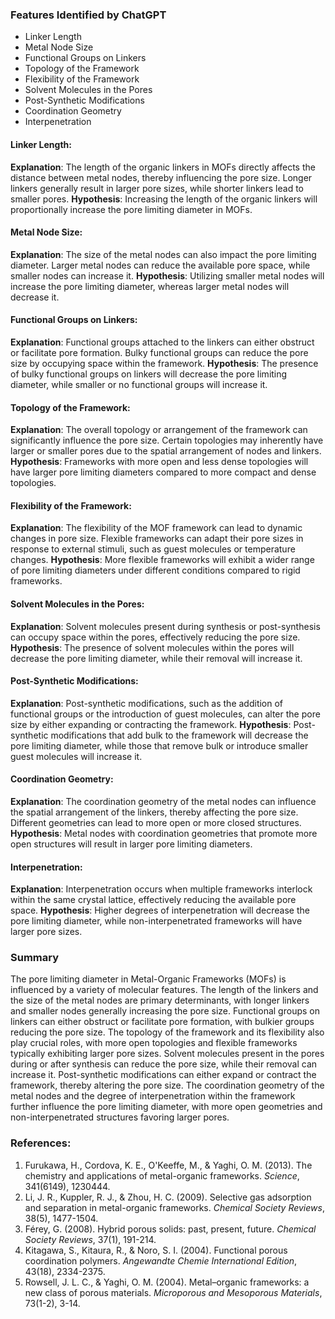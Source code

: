### Features Identified by ChatGPT
- Linker Length
- Metal Node Size
- Functional Groups on Linkers
- Topology of the Framework
- Flexibility of the Framework
- Solvent Molecules in the Pores
- Post-Synthetic Modifications
- Coordination Geometry
- Interpenetration

#### Linker Length:
**Explanation**: The length of the organic linkers in MOFs directly affects the distance between metal nodes, thereby influencing the pore size. Longer linkers generally result in larger pore sizes, while shorter linkers lead to smaller pores.
**Hypothesis**: Increasing the length of the organic linkers will proportionally increase the pore limiting diameter in MOFs.

#### Metal Node Size:
**Explanation**: The size of the metal nodes can also impact the pore limiting diameter. Larger metal nodes can reduce the available pore space, while smaller nodes can increase it.
**Hypothesis**: Utilizing smaller metal nodes will increase the pore limiting diameter, whereas larger metal nodes will decrease it.

#### Functional Groups on Linkers:
**Explanation**: Functional groups attached to the linkers can either obstruct or facilitate pore formation. Bulky functional groups can reduce the pore size by occupying space within the framework.
**Hypothesis**: The presence of bulky functional groups on linkers will decrease the pore limiting diameter, while smaller or no functional groups will increase it.

#### Topology of the Framework:
**Explanation**: The overall topology or arrangement of the framework can significantly influence the pore size. Certain topologies may inherently have larger or smaller pores due to the spatial arrangement of nodes and linkers.
**Hypothesis**: Frameworks with more open and less dense topologies will have larger pore limiting diameters compared to more compact and dense topologies.

#### Flexibility of the Framework:
**Explanation**: The flexibility of the MOF framework can lead to dynamic changes in pore size. Flexible frameworks can adapt their pore sizes in response to external stimuli, such as guest molecules or temperature changes.
**Hypothesis**: More flexible frameworks will exhibit a wider range of pore limiting diameters under different conditions compared to rigid frameworks.

#### Solvent Molecules in the Pores:
**Explanation**: Solvent molecules present during synthesis or post-synthesis can occupy space within the pores, effectively reducing the pore size.
**Hypothesis**: The presence of solvent molecules within the pores will decrease the pore limiting diameter, while their removal will increase it.

#### Post-Synthetic Modifications:
**Explanation**: Post-synthetic modifications, such as the addition of functional groups or the introduction of guest molecules, can alter the pore size by either expanding or contracting the framework.
**Hypothesis**: Post-synthetic modifications that add bulk to the framework will decrease the pore limiting diameter, while those that remove bulk or introduce smaller guest molecules will increase it.

#### Coordination Geometry:
**Explanation**: The coordination geometry of the metal nodes can influence the spatial arrangement of the linkers, thereby affecting the pore size. Different geometries can lead to more open or more closed structures.
**Hypothesis**: Metal nodes with coordination geometries that promote more open structures will result in larger pore limiting diameters.

#### Interpenetration:
**Explanation**: Interpenetration occurs when multiple frameworks interlock within the same crystal lattice, effectively reducing the available pore space.
**Hypothesis**: Higher degrees of interpenetration will decrease the pore limiting diameter, while non-interpenetrated frameworks will have larger pore sizes.

### Summary
The pore limiting diameter in Metal-Organic Frameworks (MOFs) is influenced by a variety of molecular features. The length of the linkers and the size of the metal nodes are primary determinants, with longer linkers and smaller nodes generally increasing the pore size. Functional groups on linkers can either obstruct or facilitate pore formation, with bulkier groups reducing the pore size. The topology of the framework and its flexibility also play crucial roles, with more open topologies and flexible frameworks typically exhibiting larger pore sizes. Solvent molecules present in the pores during or after synthesis can reduce the pore size, while their removal can increase it. Post-synthetic modifications can either expand or contract the framework, thereby altering the pore size. The coordination geometry of the metal nodes and the degree of interpenetration within the framework further influence the pore limiting diameter, with more open geometries and non-interpenetrated structures favoring larger pores.

### References:
1. Furukawa, H., Cordova, K. E., O'Keeffe, M., & Yaghi, O. M. (2013). The chemistry and applications of metal-organic frameworks. *Science*, 341(6149), 1230444.
2. Li, J. R., Kuppler, R. J., & Zhou, H. C. (2009). Selective gas adsorption and separation in metal-organic frameworks. *Chemical Society Reviews*, 38(5), 1477-1504.
3. Férey, G. (2008). Hybrid porous solids: past, present, future. *Chemical Society Reviews*, 37(1), 191-214.
4. Kitagawa, S., Kitaura, R., & Noro, S. I. (2004). Functional porous coordination polymers. *Angewandte Chemie International Edition*, 43(18), 2334-2375.
5. Rowsell, J. L. C., & Yaghi, O. M. (2004). Metal–organic frameworks: a new class of porous materials. *Microporous and Mesoporous Materials*, 73(1-2), 3-14.